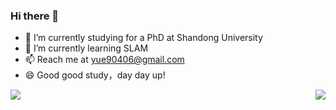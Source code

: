 ### Hi there 👋

- 🔭 I’m currently studying for a PhD at Shandong University
- 🌱 I’m currently learning SLAM
- 📫 Reach me at yue90406@gmail.com
- 😄 Good good study，day day up!


<img align="left"  src="https://github-readme-stats.vercel.app/api?username=lian-yue0515&show_icons=true&theme=synthwave"/>

<img align="right" highcontrast src="https://github-readme-stats.vercel.app/api/top-langs/?username=lian-yue0515&theme=radical&layout=compact"  />

<!-- [![Readme Card](https://github-readme-stats.vercel.app/api/pin/?username=***&repo=****)](url) -->

